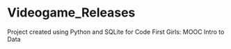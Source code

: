 # Videogame_Releases
Project created using Python and SQLite for Code First Girls: MOOC Intro to Data
